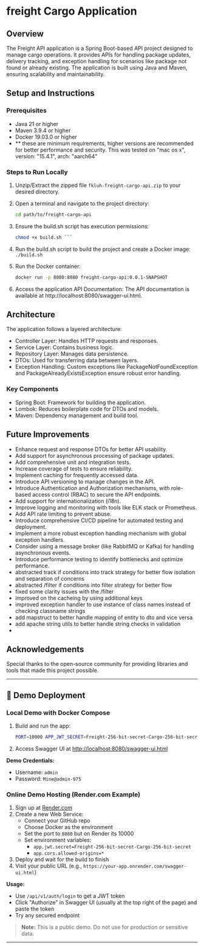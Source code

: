 # freight Cargo Application

## Overview
The Freight API application is a Spring Boot-based API project designed to manage cargo operations. It provides APIs for handling package updates, delivery tracking, and exception handling for scenarios like package not found or already existing. The application is built using Java and Maven, ensuring scalability and maintainability.

## Setup and Instructions

### Prerequisites
- Java 21 or higher
- Maven 3.9.4 or higher
- Docker 19.03.0 or higher
- ** these are minimum requirements, higher versions are recommended for better performance and security. This was tested on "mac os x", version: "15.4.1", arch: "aarch64"

### Steps to Run Locally
1. Unzip/Extract the zipped file `fkluh-freight-cargo-api.zip` to your desired directory.
2. Open a terminal and navigate to the project directory:
   ```bash
   cd path/to/freight-cargo-api
   ```
3. Ensure the build.sh script has execution permissions:  
   ```bash
   chmod +x build.sh ```
4. Run the build.sh script to build the project and create a Docker image:  
   ```./build.sh```
   
5. Run the Docker container:  
   ```bash
   docker run -p 8080:8080 freight-cargo-api:0.0.1-SNAPSHOT

6. Access the application API Documentation:
   The API documentation is available at http://localhost:8080/swagger-ui.html.


## Architecture
The application follows a layered architecture:
- Controller Layer: Handles HTTP requests and responses.
- Service Layer: Contains business logic.
- Repository Layer: Manages data persistence.
- DTOs: Used for transferring data between layers.
- Exception Handling: Custom exceptions like PackageNotFoundException and PackageAlreadyExistsException ensure robust error handling.

### Key Components
- Spring Boot: Framework for building the application.
- Lombok: Reduces boilerplate code for DTOs and models.
- Maven: Dependency management and build tool.


## Future Improvements
- Enhance request and response DTOs for better API usability.
- Add support for asynchronous processing of package updates.
- Add comprehensive unit and integration tests.
- Increase coverage of tests to ensure reliability.
- Implement caching for frequently accessed data.
- Introduce API versioning to manage changes in the API.
- Introduce Authentication and Authorization mechanisms, with role-based access control (RBAC) to secure the API endpoints.
- Add support for internationalization (i18n).
- Improve logging and monitoring with tools like ELK stack or Prometheus.
- Add API rate limiting to prevent abuse.
- Introduce comprehensive CI/CD pipeline for automated testing and deployment.
- Implement a more robust exception handling mechanism with global exception handlers.
- Consider using a message broker (like RabbitMQ or Kafka) for handling asynchronous events.
- Introduce performance testing to identify bottlenecks and optimize performance.
- abstracted track if conditions into track strategy for better flow isolation and separation of concerns
- abstracted /filter if conditions into filter strategy for better flow
- fixed some clarity issues with the /filter
- improved on the cacheing by using additional keys
- improved exception handler to use instance of class names instead of checking classname strings
- add mapstruct to better handle mapping of entity to dto and vice versa
- add apache string utils to better handle string checks in validation
-


## Acknowledgements
Special thanks to the open-source community for providing libraries and tools that made this project possible.

---

## 🚀 Demo Deployment

### Local Demo with Docker Compose

1. Build and run the app:
   ```sh
   PORT=10000 APP_JWT_SECRET=Freight-256-bit-secret-Cargo-256-bit-secret docker-compose up --build
   ```
2. Access Swagger UI at [http://localhost:8080/swagger-ui.html](http://localhost:8080/swagger-ui.html)

**Demo Credentials:**
- Username: `admin`
- Password: `Mine@admin-975`

### Online Demo Hosting (Render.com Example)

1. Sign up at [Render.com](https://render.com/)
2. Create a new Web Service:
   - Connect your GitHub repo
   - Choose Docker as the environment
   - Set the port to `8080` but on Render its 10000
   - Set environment variables:
     - `app.jwt.secret=Freight-256-bit-secret-Cargo-256-bit-secret`
     - `app.cors.allowed-origins=*`
3. Deploy and wait for the build to finish
4. Visit your public URL (e.g., `https://your-app.onrender.com/swagger-ui.html`)

**Usage:**
- Use `/api/v1/auth/login` to get a JWT token
- Click "Authorize" in Swagger UI (usually at the top right of the page) and paste the token
- Try any secured endpoint

> **Note:** This is a public demo. Do not use for production or sensitive data.

---

